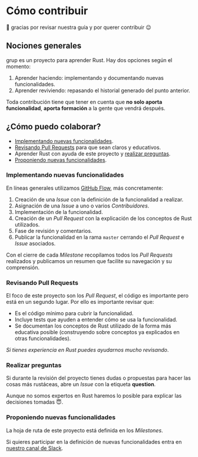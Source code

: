 # Cómo contribuir

:wave: gracias por revisar nuestra guía y por querer contribuir :wink:


## Nociones generales

grup es un proyecto para aprender Rust. Hay dos opciones según el momento:

1. Aprender haciendo: implementando y documentando nuevas funcionalidades.
1. Aprender reviviendo: repasando el historial generado del punto anterior.

Toda contribución tiene que tener en cuenta que **no solo aporta funcionalidad**, **aporta formación** a la gente que vendrá después.


## ¿Cómo puedo colaborar?

* [Implementando nuevas funcionalidades](#implementando-nuevas-funcionalidades).
* [Revisando Pull Requests](#revisando-pull-requests) para que sean claros y educativos.
* Aprender Rust con ayuda de este proyecto y [realizar preguntas](#realizar-preguntas).
* [Proponiendo nuevas funcionalidades](#proponiendo-nuevas-funcionalidades).


### Implementando nuevas funcionalidades

En líneas generales utilizamos [GitHub Flow](https://guides.github.com/introduction/flow/), más concretamente:

1. Creación de una *Issue* con la definición de la funcionalidad a realizar.
1. Asignación de una *Issue* a uno o varios *Contribuidores*.
1. Implementación de la funcionalidad.
1. Creación de un *Pull Request* con la explicación de los conceptos de Rust utilizados.
1. Fase de revisión y comentarios.
1. Publicar la funcionalidad en la rama `master` cerrando el *Pull Request* e *Issue* asociados.

Con el cierre de cada *Milestone* recopilamos todos los *Pull Requests* realizados y publicamos un resumen que facilite su navegación y su comprensión.


### Revisando Pull Requests

El foco de este proyecto son los *Pull Request*, el código es importante pero está en un segundo lugar. Por ello es importante revisar que:

* Es el código mínimo para cubrir la funcionalidad.
* Incluye tests que ayuden a entender cómo se usa la funcionalidad.
* Se documentan los conceptos de Rust utilizado de la forma más educativa posible (construyendo sobre conceptos ya explicados en otras funcionalidades).

*Si tienes experiencia en Rust puedes ayudarnos mucho revisando*.


### Realizar preguntas

Si durante la revisión del proyecto tienes dudas o propuestas para hacer las cosas más rustáceas, abre un *Issue* con la etiqueta **question**.

Aunque no somos expertos en Rust haremos lo posible para explicar las decisiones tomadas :innocent:.


### Proponiendo nuevas funcionalidades

La hoja de ruta de este proyecto está definida en los *Milestones*.

Si quieres participar en la definición de nuevas funcionalidades entra en [nuestro canal de Slack](https://osweekends.slack.com/messages/c_rust_aceos_guild/).
